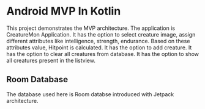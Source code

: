 # Android MVP In Kotlin
This project demonstrates the MVP architecture.
The application is CreatureMon Application.
It has the option to select creature image, assign different attributes like intelligence, strength, endurance. Based on these attributes value, Hitpoint is calculated.
It has the option to add creature. 
It has the option to clear all creatures from database.
It has the option to show all creatures present in the listview.

## Room Database
The database used here is Room databse introduced with Jetpack architecture.
